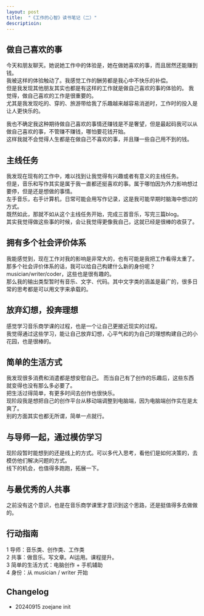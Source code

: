 ```yaml
---
layout: post
title:  "《工作的心智》读书笔记（二）"
descriptioin: 
---
```


## 做自己喜欢的事

今天和朋友聊天。她说她工作中的体验是，她在做她喜欢的事，而且居然还能赚到钱。  
我被这样的体验触动了。我感觉工作的酬劳都是我心中不快乐的补偿。  
但是我发现其他朋友其实也都是有这样的工作就是做自己喜欢的事的体验的。
我觉得，做自己喜欢的工作是很重要的。  
尤其是我发现吃的、穿的、旅游带给我了乐趣越来越容易消逝时，工作时的投入是让人更快乐的。  

我也不确定我这种期待做自己喜欢的事情还赚钱是不是奢望，但是最起码我可以从做自己喜欢的事，不管赚不赚钱，哪怕要花钱开始。  
这样我就不会觉得人生都是在做自己不喜欢的事，并且赚一些自己用不到的钱。  

## 主线任务
我发现在现有的工作中，难以找到让我觉得有兴趣或者有意义的主线任务。  
但是，音乐和写作其实是属于我一直都还挺喜欢的事。属于哪怕因为外力影响想过要停，但是还是想做的事情。  
左手音乐，右手计算机，日常可能会用写作记录，这是我可能早期时脑海中想过的方式。  
既然如此，那就不如从这个主线任务开始，完成三首音乐，写完三篇blog。  
其实我觉得做这些事的时候，会让我觉得更像我自己，这就已经是很棒的收获了。  

## 拥有多个社会评价体系
我能感觉到，现在工作对我的影响是非常大的，也有可能是我把工作看得太重了。  
那多个社会评价体系的话，我可以给自己构建什么新的身份呢？  
musician/writer/coder，这些也是很有趣的。  
那么我的输出类型暂时有音乐、文字、代码。其中文字类的涵盖是最广的，很多日常的思考都是可以用文字来承载的。

## 放弃幻想，投奔理想
感觉学习音乐商学课的过程，也是一个让自己更接近现实的过程。   
我觉得通过这些学习，能让自己放弃幻想，心平气和的为自己的理想构建自己的小花园，也是很棒的。  

## 简单的生活方式
我发现很多消费和消遣都是想安慰自己。  而当自己有了创作的乐趣后，这些东西就变得也没有那么多必要了。  
把生活过得简单，有更多时间去创作也很快乐。    
现阶段我是想把自己的创作平台从移动端调整到电脑端，因为电脑端创作实在是太爽了。    
别的方面其实也都无所谓，简单一点就行。

## 与导师一起，通过模仿学习
现阶段暂时能想到的还是线上的方式。可以多代入思考，看他们是如何决策的，去模仿他们解决问题的方式。  
线下的机会，也值得多跑跑，拓展一下。

## 与最优秀的人共事
之前没有这个意识，也是在音乐商学课里才意识到这个思路，还是挺值得多去做做的。  

## 行动指南
1 导师：音乐类、创作类、工作类  
2 共事：做音乐。写文章。AI运用。课程提升。  
3 简单的生活方式：电脑创作 + 手机辅助  
4 身份：从 musician / writer 开始

## Changelog
- 20240915 zoejane init
